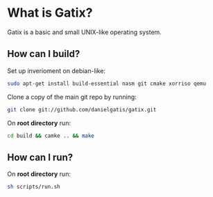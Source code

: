 What is Gatix?
=================
Gatix is a basic and small UNIX-like operating system.


How can I build?
---------------------
Set up inverioment on debian-like:
```bash
sudo apt-get install build-essential nasm git cmake xorriso qemu
```

Clone a copy of the main git repo by running:
```bash
git clone git://github.com/danielgatis/gatix.git
```

On **root directory** run:
```bash
cd build && camke .. && make
```

How can I run?
---------------------
On **root directory** run:
```bash
sh scripts/run.sh
```
